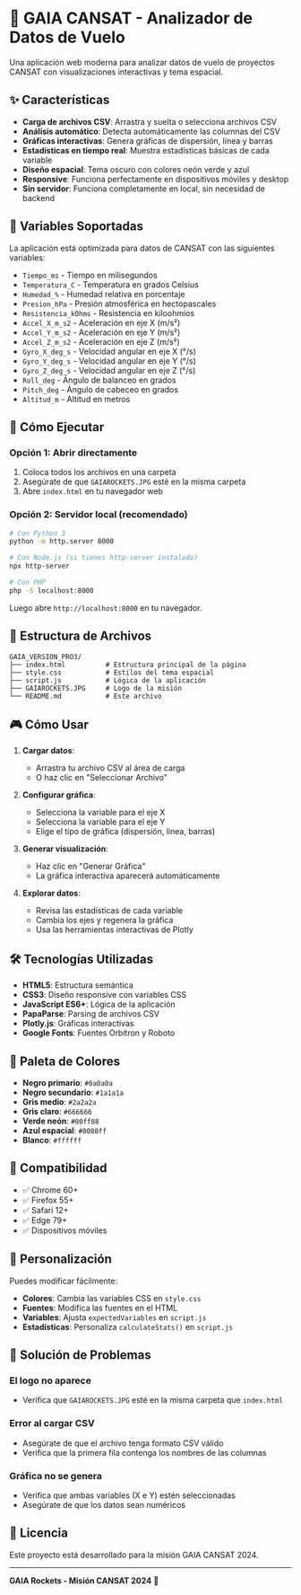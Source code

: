 # 🚀 GAIA CANSAT - Analizador de Datos de Vuelo

Una aplicación web moderna para analizar datos de vuelo de proyectos CANSAT con visualizaciones interactivas y tema espacial.

## ✨ Características

- **Carga de archivos CSV**: Arrastra y suelta o selecciona archivos CSV
- **Análisis automático**: Detecta automáticamente las columnas del CSV
- **Gráficas interactivas**: Genera gráficas de dispersión, línea y barras
- **Estadísticas en tiempo real**: Muestra estadísticas básicas de cada variable
- **Diseño espacial**: Tema oscuro con colores neón verde y azul
- **Responsive**: Funciona perfectamente en dispositivos móviles y desktop
- **Sin servidor**: Funciona completamente en local, sin necesidad de backend

## 🎯 Variables Soportadas

La aplicación está optimizada para datos de CANSAT con las siguientes variables:

- `Tiempo_ms` - Tiempo en milisegundos
- `Temperatura_C` - Temperatura en grados Celsius
- `Humedad_%` - Humedad relativa en porcentaje
- `Presion_hPa` - Presión atmosférica en hectopascales
- `Resistencia_kOhms` - Resistencia en kiloohmios
- `Accel_X_m_s2` - Aceleración en eje X (m/s²)
- `Accel_Y_m_s2` - Aceleración en eje Y (m/s²)
- `Accel_Z_m_s2` - Aceleración en eje Z (m/s²)
- `Gyro_X_deg_s` - Velocidad angular en eje X (°/s)
- `Gyro_Y_deg_s` - Velocidad angular en eje Y (°/s)
- `Gyro_Z_deg_s` - Velocidad angular en eje Z (°/s)
- `Roll_deg` - Ángulo de balanceo en grados
- `Pitch_deg` - Ángulo de cabeceo en grados
- `Altitud_m` - Altitud en metros

## 🚀 Cómo Ejecutar

### Opción 1: Abrir directamente
1. Coloca todos los archivos en una carpeta
2. Asegúrate de que `GAIAROCKETS.JPG` esté en la misma carpeta
3. Abre `index.html` en tu navegador web

### Opción 2: Servidor local (recomendado)
```bash
# Con Python 3
python -m http.server 8000

# Con Node.js (si tienes http-server instalado)
npx http-server

# Con PHP
php -S localhost:8000
```

Luego abre `http://localhost:8000` en tu navegador.

## 📁 Estructura de Archivos

```
GAIA_VERSION_PRO3/
├── index.html          # Estructura principal de la página
├── style.css           # Estilos del tema espacial
├── script.js           # Lógica de la aplicación
├── GAIAROCKETS.JPG     # Logo de la misión
└── README.md           # Este archivo
```

## 🎮 Cómo Usar

1. **Cargar datos**: 
   - Arrastra tu archivo CSV al área de carga
   - O haz clic en "Seleccionar Archivo"

2. **Configurar gráfica**:
   - Selecciona la variable para el eje X
   - Selecciona la variable para el eje Y
   - Elige el tipo de gráfica (dispersión, línea, barras)

3. **Generar visualización**:
   - Haz clic en "Generar Gráfica"
   - La gráfica interactiva aparecerá automáticamente

4. **Explorar datos**:
   - Revisa las estadísticas de cada variable
   - Cambia los ejes y regenera la gráfica
   - Usa las herramientas interactivas de Plotly

## 🛠️ Tecnologías Utilizadas

- **HTML5**: Estructura semántica
- **CSS3**: Diseño responsive con variables CSS
- **JavaScript ES6+**: Lógica de la aplicación
- **PapaParse**: Parsing de archivos CSV
- **Plotly.js**: Gráficas interactivas
- **Google Fonts**: Fuentes Orbitron y Roboto

## 🎨 Paleta de Colores

- **Negro primario**: `#0a0a0a`
- **Negro secundario**: `#1a1a1a`
- **Gris medio**: `#2a2a2a`
- **Gris claro**: `#666666`
- **Verde neón**: `#00ff88`
- **Azul espacial**: `#0088ff`
- **Blanco**: `#ffffff`

## 📱 Compatibilidad

- ✅ Chrome 60+
- ✅ Firefox 55+
- ✅ Safari 12+
- ✅ Edge 79+
- ✅ Dispositivos móviles

## 🔧 Personalización

Puedes modificar fácilmente:

- **Colores**: Cambia las variables CSS en `style.css`
- **Fuentes**: Modifica las fuentes en el HTML
- **Variables**: Ajusta `expectedVariables` en `script.js`
- **Estadísticas**: Personaliza `calculateStats()` en `script.js`

## 🐛 Solución de Problemas

### El logo no aparece
- Verifica que `GAIAROCKETS.JPG` esté en la misma carpeta que `index.html`

### Error al cargar CSV
- Asegúrate de que el archivo tenga formato CSV válido
- Verifica que la primera fila contenga los nombres de las columnas

### Gráfica no se genera
- Verifica que ambas variables (X e Y) estén seleccionadas
- Asegúrate de que los datos sean numéricos

## 📄 Licencia

Este proyecto está desarrollado para la misión GAIA CANSAT 2024.

---

**GAIA Rockets - Misión CANSAT 2024** 🚀

